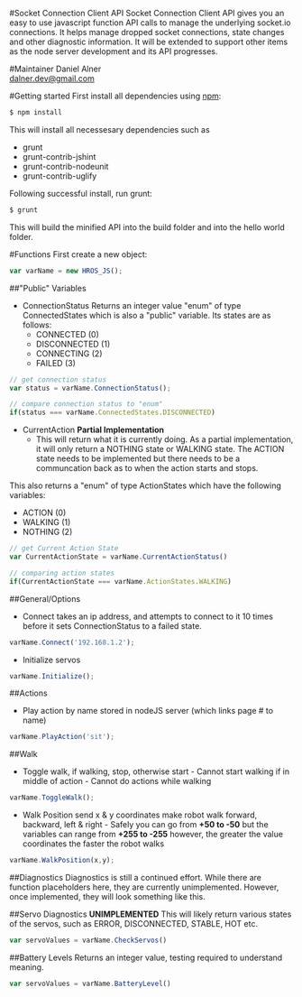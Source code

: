 #Socket Connection Client API
Socket Connection Client API gives you an easy to use javascript function API calls to manage the underlying socket.io connections. It helps manage dropped socket connections, state changes and other diagnostic information. It will be extended to support other items as the node server development and its API progresses.

#Maintainer
Daniel Alner  
dalner.dev@gmail.com  

#Getting started
First install all dependencies using [npm](http://npmjs.org/): 
```bash
$ npm install
```

This will install all necessesary dependencies such as 
*    grunt
*    grunt-contrib-jshint
*    grunt-contrib-nodeunit
*    grunt-contrib-uglify

Following successful install, run grunt: 
```bash
$ grunt
```

This will build the minified API into the build folder and into the hello world folder. 


#Functions
First create a new object:
```js
var varName = new HROS_JS();
```
##"Public" Variables
*  ConnectionStatus
Returns an integer value "enum" of type ConnectedStates which is also a "public" variable. Its states are as follows:
	-  CONNECTED (0)
	-  DISCONNECTED (1)
	-  CONNECTING (2)
	-  FAILED (3)

```js
// get connection status
var status = varName.ConnectionStatus();

// compare connection status to "enum"
if(status === varName.ConnectedStates.DISCONNECTED)
```

*  CurrentAction **Partial Implementation**
	-  This will return what it is currently doing. As a partial implementation, it will only return a NOTHING state or WALKING state. The ACTION state needs to be implemented but there needs to be a communcation back as to when the action starts and stops. 

This also returns a "enum" of type ActionStates which have the following variables:
-  ACTION (0)
-  WALKING (1)
-  NOTHING (2)

```js
// get Current Action State
var CurrentActionState = varName.CurrentActionStatus()

// comparing action states
if(CurrentActionState === varName.ActionStates.WALKING)
```



##General/Options
*  Connect takes an ip address, and attempts to connect to it 10 times before it sets ConnectionStatus to a failed state. 
```js
varName.Connect('192.168.1.2');
```
*  Initialize servos
```js
varName.Initialize();
```
##Actions
*   Play action by name stored in nodeJS server (which links page # to name)
```js
varName.PlayAction('sit');
```
##Walk
*    Toggle walk, if walking, stop, otherwise start
	- Cannot start walking if in middle of action
	- Cannot do actions while walking
```js
varName.ToggleWalk();
```
*    Walk Position send x & y coordinates make robot walk forward, backward, left & right
	- Safely you can go from **+50 to -50** but the variables can range from **+255 to -255** however, the greater the value coordinates the faster the robot walks
```js
varName.WalkPosition(x,y);
```

##Diagnostics
Diagnostics is still a continued effort. While there are function placeholders here, they are currently unimplemented. However, once implemented, they will look something like this. 

##Servo Diagnostics **UNIMPLEMENTED**
This will likely return various states of the servos, such as ERROR, DISCONNECTED, STABLE, HOT etc.
```js
var servoValues = varName.CheckServos()
```

##Battery Levels
Returns an integer value, testing required to understand meaning.
```js
var servoValues = varName.BatteryLevel()
```


